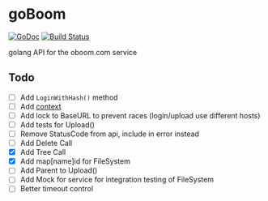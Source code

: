 goBoom
======
[![GoDoc](https://godoc.org/github.com/cryptix/goBoom?status.svg)](https://godoc.org/github.com/cryptix/goBoom)
[![Build Status](https://travis-ci.org/cryptix/goBoom.svg?branch=master)](https://travis-ci.org/cryptix/goBoom)


golang API for the oboom.com service


## Todo
- [ ] Add `LoginWithHash()` method
- [ ] Add [context](https://golang.org/x/net/context)
- [ ] Add lock to BaseURL to prevent races (login/upload use different hosts)
- [ ] Add tests for Upload()
- [ ] Remove StatusCode from api, include in error instead
- [ ] Add Delete Call
- [x] Add Tree Call
- [x] Add map[name]id for FileSystem
- [ ] Add Parent to Upload()
- [ ] Add Mock for service for integration testing of FileSystem
- [ ] Better timeout control